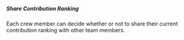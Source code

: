 ##### Share Contribution Ranking
Each crew member can decide whether or not to share their current contribution ranking with other team members.
